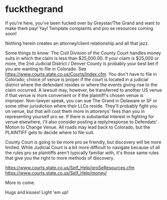 # fuckthegrand


If you're here, you've been fucked over by Greystar/The Grand and want to make them pay! Yay! Template complaints and pro se resources coming soon!

Nothing herein creates an attorney/client relationship and all that jazz. 

Some things to know: 
The Civil Division of the County Court handles money suits in which the claim is less than $25,000.00. If your claim is $25,000 or more, the 2nd Judicial District / Denver County is probably your best bet if you are wanting to file in Colorado. See https://www.courts.state.co.us/Courts/Index.cfm. 
You don't have to file in Colorado; choice of venue is  proper if the court is located in a judicial district where the defendant resides or where the events giving rise to the claim occurred. A lawsuit may, however, be transferred to another US venue if that venue is more convenient or if the plaintiff's chosen venue is improper. Non-lawyer speak, you can sue The Grand in Delaware or SF or some other jurisdiction where their LLCs reside. They'll probably fight you on venue, but that will cost them more in attorenys' fees than you in representing yourself pro se. If there is substantial interest in fighting for venue elsewhere, I'll also consider posting a reply/response to Defendats' Motion to Change Venue. All roads may lead back to Colorado, but the PLAINTIFF gets to decide where to file suit. 

County Court is going to be more pro se friendly, but discovery will be more limited. While Judicial Court is a bit more difficult to navigate because of all the rules pro se plaintiffs aren't typically familiar with, it's those same rules that give you the right to more methods of discovery. 

https://www.courts.state.co.us/Self_Help/proSeResources.cfm
https://www.courts.state.co.us/Self_Help/money/

More to come. 

Hugs and kisses! Light 'em up! 
